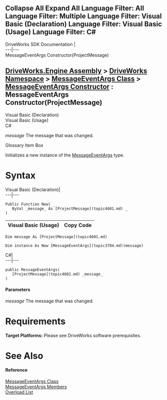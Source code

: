 Collapse All Expand All Language Filter: All  Language Filter: Multiple  Language Filter: Visual Basic (Declaration) Language Filter: Visual Basic (Usage) Language Filter: C#  
---  
DriveWorks SDK Documentation  |   
---|---  
MessageEventArgs Constructor(ProjectMessage)   
  
[DriveWorks.Engine Assembly](topic2156.md) > [DriveWorks Namespace](topic2159.md) > [MessageEventArgs Class](topic3704.md) > [MessageEventArgs Constructor](topic3710.md) : MessageEventArgs Constructor(ProjectMessage)  
---  
  
Visual Basic (Declaration)    
Visual Basic (Usage)    
C# 

_message_
    The message that was changed.

Glossary Item Box

Initializes a new instance of the [MessageEventArgs](topic3704.md) type. 

# Syntax

Visual Basic (Declaration)|   
---|---  
      
    
    Public Function New( _
       ByVal _message_ As [ProjectMessage](topic4601.md) _
    )  
  
Visual Basic (Usage)| Copy Code  
---|---  
      
    
    Dim message As [ProjectMessage](topic4601.md)
     
    Dim instance As New [MessageEventArgs](topic3704.md)(message)  
  
C#|   
---|---  
      
    
    public MessageEventArgs( 
       [ProjectMessage](topic4601.md) _message_
    )  
  
#### Parameters

 _message_
    The message that was changed.

# Requirements

**Target Platforms:** Please see DriveWorks software prerequisites.

# See Also

#### Reference

[MessageEventArgs Class](topic3704.md)   
[MessageEventArgs Members](topic3705.md)   
[Overload List](topic3710.md)


